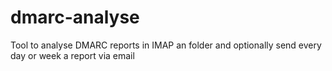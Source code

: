 # dmarc-analyse
Tool to analyse DMARC reports in IMAP an folder and optionally send every day or week a report via email
